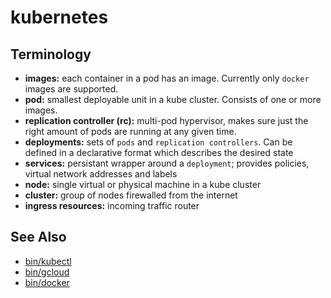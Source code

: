 # kubernetes

## Terminology
- __images:__ each container in a pod has an image. Currently only `docker`
  images are supported.
- __pod:__ smallest deployable unit in a kube cluster. Consists of one or more
  images.
- __replication controller (rc):__ multi-pod hypervisor, makes sure just the
  right amount of pods are running at any given time.
- __deployments:__ sets of `pods` and `replication controllers`. Can be defined
  in a declarative format which describes the desired state
- __services:__ persistant wrapper around a `deployment`; provides policies,
  virtual network addresses and labels
- __node:__ single virtual or physical machine in a kube cluster
- __cluster:__ group of nodes firewalled from the internet
- __ingress resources:__ incoming traffic router

## See Also
- [bin/kubectl](../bin/kubectl.md)
- [bin/gcloud](../bin/gcloud.md)
- [bin/docker](../bin/docker.md)
